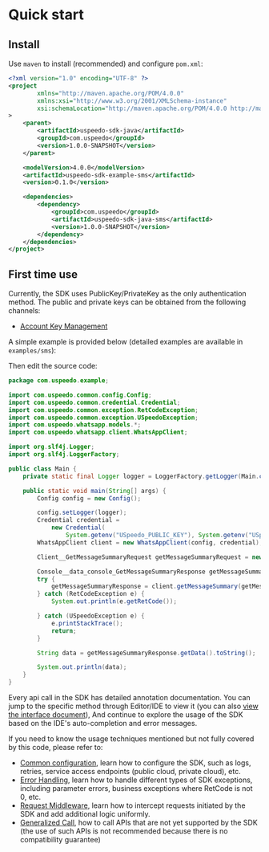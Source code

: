 # Quick start

## Install

Use `maven` to install (recommended) and configure `pom.xml`:

```xml
<?xml version="1.0" encoding="UTF-8" ?>
<project
        xmlns="http://maven.apache.org/POM/4.0.0"
        xmlns:xsi="http://www.w3.org/2001/XMLSchema-instance"
        xsi:schemaLocation="http://maven.apache.org/POM/4.0.0 http://maven.apache.org/xsd/maven-4.0.0.xsd"
>
    <parent>
        <artifactId>uspeedo-sdk-java</artifactId>
        <groupId>com.uspeedo</groupId>
        <version>1.0.0-SNAPSHOT</version>
    </parent>

    <modelVersion>4.0.0</modelVersion>
    <artifactId>uspeedo-sdk-example-sms</artifactId>
    <version>0.1.0</version>

    <dependencies>
        <dependency>
            <groupId>com.uspeedo</groupId>
            <artifactId>uspeedo-sdk-java-sms</artifactId>
            <version>1.0.0-SNAPSHOT</version>
        </dependency>
    </dependencies>
</project>
```

## First time use

Currently, the SDK uses PublicKey/PrivateKey as the only authentication method. The public and private keys can be
obtained from the following channels:

- [Account Key Management](https://console.uspeedo.com/dashboard)

A simple example is provided below (detailed examples are available in `examples/sms`):

Then edit the source code:

```java
package com.uspeedo.example;

import com.uspeedo.common.config.Config;
import com.uspeedo.common.credential.Credential;
import com.uspeedo.common.exception.RetCodeException;
import com.uspeedo.common.exception.USpeedoException;
import com.uspeedo.whatsapp.models.*;
import com.uspeedo.whatsapp.client.WhatsAppClient;

import org.slf4j.Logger;
import org.slf4j.LoggerFactory;

public class Main {
    private static final Logger logger = LoggerFactory.getLogger(Main.class);

    public static void main(String[] args) {
        Config config = new Config();

        config.setLogger(logger);
        Credential credential =
            new Credential(
                System.getenv("USpeedo_PUBLIC_KEY"), System.getenv("USpeedo_PRIVATE_KEY"));
        WhatsAppClient client = new WhatsAppClient(config, credential);

        Client__GetMessageSummaryRequest getMessageSummaryRequest = new Client__GetMessageSummaryRequest();

        Console__data_console_GetMessageSummaryResponse getMessageSummaryResponse = null;
        try {
            getMessageSummaryResponse = client.getMessageSummary(getMessageSummaryRequest);
        } catch (RetCodeException e) {
            System.out.println(e.getRetCode());

        } catch (USpeedoException e) {
            e.printStackTrace();
            return;
        }

        String data = getMessageSummaryResponse.getData().toString();

        System.out.println(data);
    }
}

```

Every api call in the SDK has detailed annotation documentation.
You can jump to the specific method through Editor/IDE to view it (you can
also [view the interface document](https://docs.uspeedo.com/)),
And continue to explore the usage of the SDK based on the IDE's auto-completion and error messages.

If you need to know the usage techniques mentioned but not fully covered by this code, please refer to:

- [Common configuration](configure.md), learn how to configure the SDK, such as logs, retries, service access
  endpoints (public cloud, private cloud), etc.
- [Error Handling](error.md), learn how to handle different types of SDK exceptions, including parameter errors,
  business exceptions where RetCode is not 0, etc.
- [Request Middleware](middleware.md), learn how to intercept requests initiated by the SDK and add additional logic
  uniformly.
- [Generalized Call](generic.md), how to call APIs that are not yet supported by the SDK (the use of such APIs is not
  recommended because there is no compatibility guarantee)
